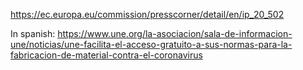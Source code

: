 https://ec.europa.eu/commission/presscorner/detail/en/ip_20_502

In spanish: https://www.une.org/la-asociacion/sala-de-informacion-une/noticias/une-facilita-el-acceso-gratuito-a-sus-normas-para-la-fabricacion-de-material-contra-el-coronavirus
